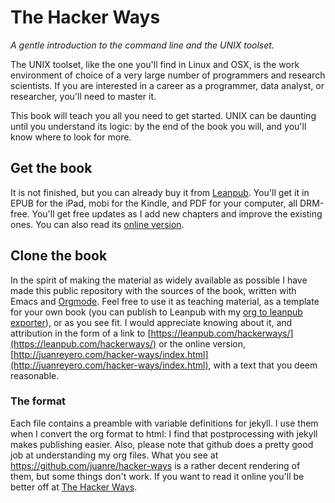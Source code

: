 # The Hacker Ways

*A gentle introduction to the command line and the UNIX toolset.*

The UNIX toolset, like the one you'll find in Linux and OSX, is the work environment of choice of a very large number of programmers and research scientists.  If you are interested in a career as a programmer, data analyst, or researcher, you'll need to master it.

This book will teach you all you need to get started.  UNIX can be daunting until you understand its logic: by the end of the book you will, and you'll know where to look for more.

## Get the book

It is not finished, but you can already buy it from [Leanpub](https://leanpub.com/hackerways). You'll get it in EPUB for the iPad, mobi for the Kindle, and PDF for your computer, all DRM-free.  You'll get free updates as I add new chapters and improve the existing ones.  You can also read its [online version](http://juanreyero.com/hacker-ways/index.html).

## Clone the book

In the spirit of making the material as widely available as possible I have made this public repository with the sources of the book, written with Emacs and [Orgmode](http://orgmode.org).  Feel free to use it as teaching material, as a template for your own book (you can publish to Leanpub with my [org to leanpub exporter](http://juanreyero.com/open/ox-leanpub/index.html)), or as you see fit.  I would appreciate knowing about it, and attribution in the form of a link to [https://leanpub.com/hackerways/](https://leanpub.com/hackerways/) or the online version, [http://juanreyero.com/hacker-ways/index.html](http://juanreyero.com/hacker-ways/index.html), with a text that you deem reasonable.

### The format

Each file contains a preamble with variable definitions for jekyll.  I use them when I convert the org format to html: I find that postprocessing with jekyll makes publishing easier.  Also, please note that github does a pretty good job at understanding my org files.  What you see at https://github.com/juanre/hacker-ways is a rather decent rendering of them, but some things don't work.  If you want to read it online you'll be better off at [The Hacker Ways](http://juanreyero.com/hacker-ways/index.html).
